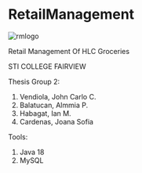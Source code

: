 # RetailManagement
![rmlogo](https://user-images.githubusercontent.com/66005799/161222398-c0085cc3-4d03-410d-a07d-bca45e43aad3.png)

Retail Management Of HLC Groceries

STI COLLEGE FAIRVIEW

Thesis Group 2:
  1. Vendiola, John Carlo C.
  2. Balatucan, Almmia P.
  3. Habagat, Ian M.
  4. Cardenas, Joana Sofia

Tools:
  1. Java 18
  2. MySQL


